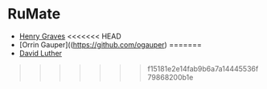 # RuMate

* [Henry Graves](https://github.com/HenryGraves)
<<<<<<< HEAD
* [Orrin Gauper]((https://github.com/ogauper)
=======
* [David Luther](https://github.com/david-luther)
>>>>>>> f15181e2e14fab9b6a7a14445536f79868200b1e
